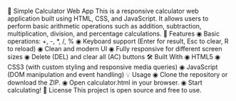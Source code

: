 🧮 Simple Calculator Web App
This is a responsive calculator web application built using HTML, CSS, and JavaScript. It allows users to perform basic arithmetic operations such as addition, subtraction, multiplication, division, and percentage calculations.
🚀 Features
 ◉ Basic operations: +, -, *, /, %
 ◉ Keyboard support (Enter for result, Esc to clear, R to reload)
 ◉ Clean and modern UI
 ◉ Fully responsive for different screen sizes
 ◉ Delete (DEL) and clear all (AC) buttons
🛠️ Built With
 ◉ HTML5
 ◉ CSS3 (with custom styling and responsive media queries)
 ◉ JavaScript (DOM manipulation and event handling)
💡 Usage
 ◉ Clone the repository or download the ZIP.
 ◉ Open calculator.html in your browser.
 ◉ Start calculating!
📜 License
This project is open source and free to use.
